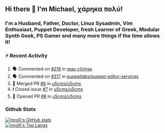 ## Hi there 👋 I'm Michael, χάρηκα πολύ!

<!--
**mrolli/mrolli** is a ✨ _special_ ✨ repository because its `README.md` (this file) appears on your GitHub profile.

Here are some ideas to get you started:

- 🔭 I’m currently working on ...
- 🌱 I’m currently learning ...
- 👯 I’m looking to collaborate on ...
- 🤔 I’m looking for help with ...
- 💬 Ask me about ...
- 📫 How to reach me: ...
- 😄 Pronouns: ...
- ⚡ Fun fact: ...
-->

### I'm a Husband, Father, Doctor, Linux Sysadmin, Vim Enthusiast, Puppet Developer, fresh Learner of Greek, Modular Synth Geek, PS Gamer and many more things if the time allows it!

### :zap: Recent Activity

<!--START_SECTION:activity-->
1. 🗣 Commented on [#216](https://github.com/mas-cli/mas/issues/216) in [mas-cli/mas](https://github.com/mas-cli/mas)
2. 🗣 Commented on [#317](https://github.com/puppetlabs/puppet-editor-services/issues/317) in [puppetlabs/puppet-editor-services](https://github.com/puppetlabs/puppet-editor-services)
3. 🎉 Merged PR [#8](https://github.com/u5cms/u5cms/pull/8) in [u5cms/u5cms](https://github.com/u5cms/u5cms)
4. ❗️ Closed issue [#7](https://github.com/u5cms/u5cms/issues/7) in [u5cms/u5cms](https://github.com/u5cms/u5cms)
5. 💪 Opened PR [#8](https://github.com/u5cms/u5cms/pull/8) in [u5cms/u5cms](https://github.com/u5cms/u5cms)
<!--END_SECTION:activity-->

### Github Stats
[![mrolli's GitHub stats](https://github-readme-stats.vercel.app/api?username=mrolli&count_private=true&show_icons=true&theme=onedark)](https://github.com/anuraghazra/github-readme-stats)  
[![mrolli's Top Langs](https://github-readme-stats.vercel.app/api/top-langs/?username=mrolli&count_private=true&theme=onedark&hide=c%2B%2B,c,html,cmake,makefile&layout=compact)](https://github.com/anuraghazra/github-readme-stats)

